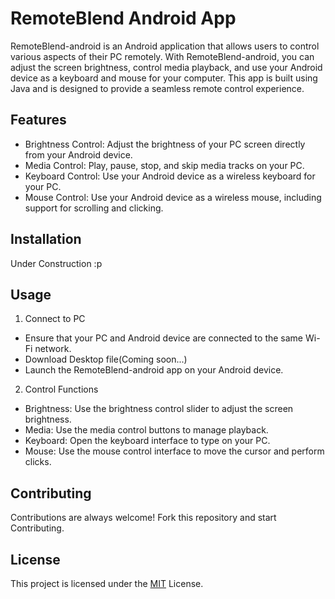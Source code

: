 
# RemoteBlend Android App

RemoteBlend-android is an Android application that allows users to control various aspects of their PC remotely. With RemoteBlend-android, you can adjust the screen brightness, control media playback, and use your Android device as a keyboard and mouse for your computer. This app is built using Java and is designed to provide a seamless remote control experience.

## Features

- Brightness Control: Adjust the brightness of your PC screen directly from your Android device.
- Media Control: Play, pause, stop, and skip media tracks on your PC.
- Keyboard Control: Use your Android device as a wireless keyboard for your PC.
- Mouse Control: Use your Android device as a wireless mouse, including support for scrolling and clicking.


## Installation

Under Construction :p
    
## Usage

1. Connect to PC
- Ensure that your PC and Android device are connected to the same Wi-Fi network.
- Download Desktop file(Coming soon...)
- Launch the RemoteBlend-android app on your Android device.

2. Control Functions
- Brightness: Use the brightness control slider to adjust the screen brightness.
- Media: Use the media control buttons to manage playback.
- Keyboard: Open the keyboard interface to type on your PC.
- Mouse: Use the mouse control interface to move the cursor and perform clicks.




## Contributing

Contributions are always welcome! Fork this repository and start Contributing.


## License

This project is licensed under the [MIT](https://choosealicense.com/licenses/mit/) License.

